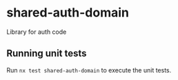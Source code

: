 # shared-auth-domain

Library for auth code

## Running unit tests

Run `nx test shared-auth-domain` to execute the unit tests.
